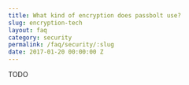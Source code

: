 ```yaml
---
title: What kind of encryption does passbolt use?
slug: encryption-tech
layout: faq
category: security
permalink: /faq/security/:slug
date: 2017-01-20 00:00:00 Z
---
```

TODO
